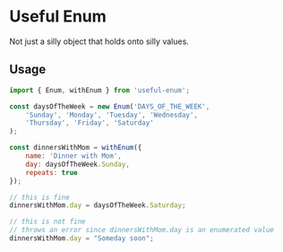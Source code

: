 # Useful Enum

Not just a silly object that holds onto silly values.

## Usage

```js
import { Enum, withEnum } from 'useful-enum';

const daysOfTheWeek = new Enum('DAYS_OF_THE_WEEK',
    'Sunday', 'Monday', 'Tuesday', 'Wednesday',
    'Thursday', 'Friday', 'Saturday'
);

const dinnersWithMom = withEnum({
    name: 'Dinner with Mom',
    day: daysOfTheWeek.Sunday,
    repeats: true
});

// this is fine
dinnersWithMom.day = daysOfTheWeek.Saturday; 

// this is not fine
// throws an error since dinnersWithMom.day is an enumerated value
dinnersWithMom.day = "Someday soon";
```